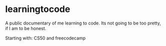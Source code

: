 # learningtocode
A public documentary of me learning to code. Its not going to be too pretty, if I am to be honest. 

Starting with: CS50 and freecodecamp
